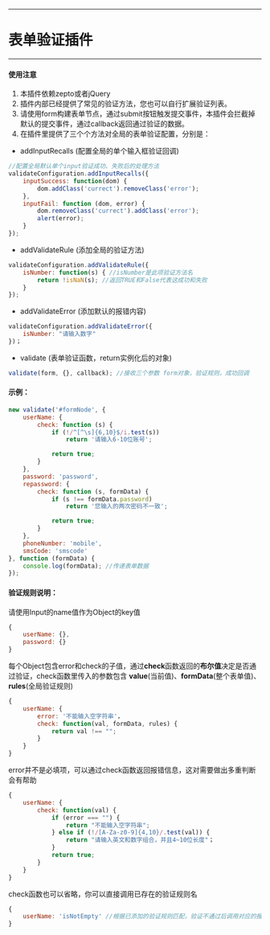 ---
# 表单验证插件
-------------

#### 使用注意
1. 本插件依赖zepto或者jQuery
2. 插件内部已经提供了常见的验证方法，您也可以自行扩展验证列表。
3. 请使用form构建表单节点，通过submit按钮触发提交事件，本插件会拦截掉默认的提交事件，通过callback返回通过验证的数据。
4. 在插件里提供了三个个方法对全局的表单验证配置，分别是：

- addInputRecalls (配置全局的单个输入框验证回调)

```javascript
//配置全局默认单个input验证成功、失败后的处理方法
validateConfiguration.addInputRecalls({
	inputSuccess: function(dom) {
		dom.addClass('currect').removeClass('error');
	},
	inputFail: function (dom, error) {
		dom.removeClass('currect').addClass('error');
		alert(error);
	}
});
```

- addValidateRule (添加全局的验证方法)

```javascript
validateConfiguration.addValidateRule({
	isNumber: function(s) { //isNumber是此项验证方法名
		return !isNaN(s); //返回TRUE和False代表这成功和失败
	}
});
```

-  addValidateError (添加默认的报错内容)

```javascript
validateConfiguration.addValidateError({
	isNumber: "请输入数字"
})；
```

- validate (表单验证函数，return实例化后的对象)

```javascript
validate(form, {}, callback); //接收三个参数 form对象，验证规则，成功回调
```

#### 示例：
```javascript
new validate('#formNode', {
	userName: {
		check: function (s) {
			if (!/^[^\s]{6,10}$/i.test(s))
				return '请输入6-10位账号';

			return true;
		}
	},
	password: 'password',
	repassword: {
		check: function (s, formData) {
			if (s !== formData.password)
				return '您输入的两次密码不一致';

			return true;
		}
	},
	phoneNumber: 'mobile',
	smsCode: 'smscode'
}, function (formData) {
	console.log(formData); //传递表单数据
});
```

#### 验证规则说明：
请使用Input的name值作为Object的key值
```javascript
{
	userName: {},
	password: {}
}
```

每个Object包含error和check的子值，通过**check**函数返回的**布尔值**决定是否通过验证，check函数里传入的参数包含 **value**(当前值)、**formData**(整个表单值)、**rules**(全局验证规则)
```javascript
{
    userName: {
		error: '不能输入空字符串'，
		check: function(val, formData, rules) {
			return val !== "";
		}
	}
}
```
error并不是必填项，可以通过check函数返回报错信息，这对需要做出多重判断会有帮助
```javascript
{
    userName: {
		check: function(val) {
			if (error === "") {
				return "不能输入空字符串";
			} else if (!/[A-Za-z0-9]{4,10}/.test(val)) {
				return "请输入英文和数字组合，并且4~10位长度"；
			}
			return true;
		}
	}
}
```
check函数也可以省略，你可以直接调用已存在的验证规则名
```javascript
{
    userName: 'isNotEmpty' //根据已添加的验证规则匹配，验证不通过后调用对应的报错文本
}
```